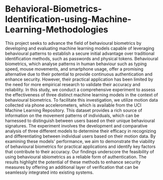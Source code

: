 # Behavioral-Biometrics-Identification-using-Machine-Learning-Methodologies
This project seeks to advance the field of behavioural biometrics by developing and evaluating machine
learning models capable of leveraging behavioural patterns to establish a secure initial advantage over
traditional identification methods, such as passwords and physical tokens. Behavioural biometrics, which
analyse patterns in human behaviour such as typing speed, mouse movements, and smartphone usage, offer a
promising alternative due to their potential to provide continuous authentication and enhance security.
However, their practical application has been limited by the need for more empirical research to validate their
accuracy and reliability. In this study, we conduct a comprehensive experiment to assess the effectiveness of
three distinct machine learning models in the context of behavioural biometrics. To facilitate this investigation,
we utilize motion data collected via phone accelerometers, which is available from the UCI Machine Learning
Repository. This dataset provides a rich source of information on the movement patterns of individuals, which
can be harnessed to distinguish between users based on their unique behavioural signatures. The experiment
involves the development and comparative analysis of three different models to determine their efficacy in
recognizing and differentiating between individual users based on their motion data. By examining these
models' performance, we aim to demonstrate the viability of behavioural biometrics for practical applications
and identify key factors that contribute to their accuracy. Our findings underscore the feasibility of using
behavioural sbiometrics as a reliable form of authentication. The results highlight the potential of these
methods to enhance security measures by offering an additional layer of verification that can be seamlessly
integrated into existing systems.
